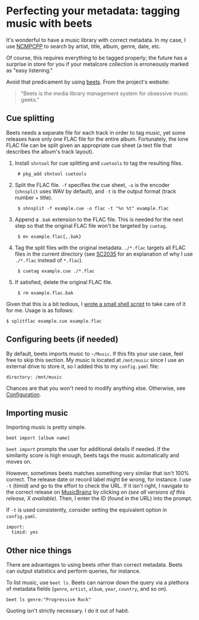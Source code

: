 # Perfecting your metadata: tagging music with beets

It's wonderful to have a music library with correct metadata. In my
case, I use [NCMPCPP](https://rybczak.net/ncmpcpp/ "NCurses Music Player C++")
to search by artist, title, album, genre, date, etc.

Of course, this requires everything to be tagged properly; the future
has a surprise in store for you if your metalcore collection is
erroneously marked as "easy listening."

Avoid that predicament by using [beets](https://beets.io/). From the
project's website:
>"Beets is the media library management system for obsessive music geeks."

## Cue splitting

Beets needs a separate file for each track in order to tag music, yet
some releases have only one FLAC file for the entire album.
Fortunately, the lone FLAC file can be split given an appropriate cue
sheet (a text file that describes the album's track layout).

1. Install `shntool` for cue splitting and `cuetools` to tag the
   resulting files.

        # pkg_add shntool cuetools

1. Split the FLAC file.  `-f` specifies the cue sheet, `-o` is the
   encoder (`shnsplit` uses WAV by default), and `-t` is the output
   format (track number + title).

        $ shnsplit -f example.cue -o flac -t "%n %t" example.flac

1. Append a `.bak` extension to the FLAC file.  This is needed for the
   next step so that the original FLAC file won't be targeted by
   `cuetag`.

        $ mv example.flac{,.bak}

1. Tag the split files with the original metadata. `./*.flac` targets
   all FLAC files in the current directory (see
   [SC2035](https://github.com/koalaman/shellcheck/wiki/SC2035) for an
   explanation of why I use `./*.flac` instead of `*.flac`).

        $ cuetag example.cue ./*.flac

1. If satisfied, delete the original FLAC file.

        $ rm example.flac.bak

Given that this is a bit tedious, I [wrote a small shell
script](/src/dotfiles/file/.local/bin/splitflac.html)
to take care of it for me. Usage is as follows:

    $ splitflac example.cue example.flac

## Configuring beets (if needed)

By default, beets imports music to `~/Music`. If this fits your use
case, feel free to skip this section. My music is located at
`/mnt/music` since I use an external drive to store it, so I added
this to my `config.yaml` file:

    directory: /mnt/music

Chances are that you won't need to modify anything else. Otherwise, see
[Configuration](https://beets.readthedocs.io/en/stable/reference/config.html).

## Importing music

Importing music is pretty simple.

    beet import [album name]

`beet import` prompts the user for additional details if needed. If the
similarity score is high enough, beets tags the music automatically
and moves on.

However, sometimes beets matches something very similar that isn't 100%
correct. The release date or record label might be wrong, for instance.
I use `-t` (timid) and go to the effort to check the URL. If it isn't
right, I navigate to the correct release on
[MusicBrainz](https://musicbrainz.org/) by clicking on *(see all versions of
this release, X available)*. Then, I enter the ID (found in the URL) into
the prompt.

If `-t` is used consistently, consider setting the equivalent option in
`config.yaml`.

    import:
      timid: yes

## Other nice things

There are advantages to using beets other than correct metadata. Beets
can output statistics and perform queries, for instance.

To list music, use `beet ls`. Beets can narrow down the query via a
plethora of metadata fields (`genre`, `artist`, `album`, `year`,
`country`, and so on).

    beet ls genre:"Progressive Rock"

Quoting isn't strictly necessary. I do it out of habit.
